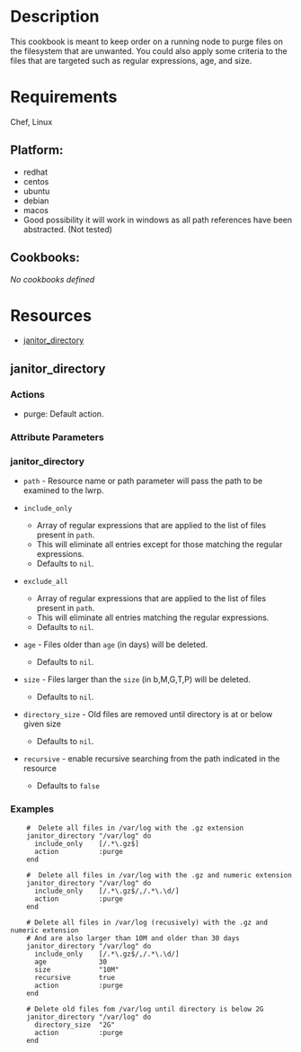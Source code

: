 # Description

This cookbook is meant to keep order on a running node to purge files
on the filesystem that are unwanted.  You could also apply some criteria to the files
that are targeted such as regular expressions, age, and size.

# Requirements

Chef, Linux

## Platform:

* redhat
* centos
* ubuntu
* debian
* macos
* Good possibility it will work in windows as all path references have been abstracted. (Not tested)

## Cookbooks:

*No cookbooks defined*

# Resources

* [janitor_directory](#janitor_directory)

## janitor\_directory

### Actions

- purge:  Default action.

### Attribute Parameters

### janitor\_directory

* `path` - Resource name or path parameter will pass the path to be examined to the lwrp.

* `include_only`
    * Array of regular expressions that are applied to the list of files present in `path`.
    * This will eliminate all entries except for those matching the regular expressions.
    * Defaults to `nil`.

* `exclude_all`
    * Array of regular expressions that are applied to the list of files present in `path`.
    * This will eliminate all entries matching the regular expressions.
    * Defaults to `nil`.

* `age` - Files older than `age` (in days) will be deleted.
    * Defaults to `nil`.

* `size` - Files larger than the `size` (in b,M,G,T,P) will be deleted.
    * Defaults to `nil`.

* `directory_size` - Old files are removed until directory is at or below given size
    * Defaults to `nil`.

* `recursive` - enable recursive searching from the path indicated in the resource
    * Defaults to `false`

### Examples

```
    #  Delete all files in /var/log with the .gz extension
    janitor_directory "/var/log" do
      include_only    [/.*\.gz$]
      action          :purge
    end

    #  Delete all files in /var/log with the .gz and numeric extension
    janitor_directory "/var/log" do
      include_only    [/.*\.gz$/,/.*\.\d/]
      action          :purge
    end

    # Delete all files in /var/log (recusively) with the .gz and numeric extension
    # And are also larger than 10M and older than 30 days
    janitor_directory "/var/log" do
      include_only    [/.*\.gz$/,/.*\.\d/]
      age             30
      size            "10M"
      recursive       true
      action          :purge
    end
    
    # Delete old files fom /var/log until directory is below 2G
    janitor_directory "/var/log" do
      directory_size  "2G"
      action          :purge
    end
```
